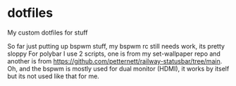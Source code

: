 # dotfiles
My custom dotfiles for stuff

So far just putting up bspwm stuff, my bspwm rc still needs work, its pretty sloppy
For polybar I use 2 scripts, one is from my set-wallpaper repo and another is from https://github.com/petternett/railway-statusbar/tree/main.
Oh, and the bspwm is mostly used for dual monitor (HDMI), it works by itself but its not used like that for me.

